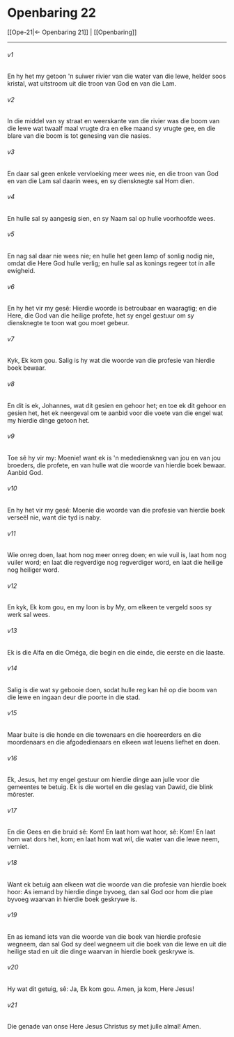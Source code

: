 # Openbaring 22

[[Ope-21|← Openbaring 21]] | [[Openbaring]]
***

###### v1
En hy het my getoon 'n suiwer rivier van die water van die lewe, helder soos kristal, wat uitstroom uit die troon van God en van die Lam. 
###### v2
In die middel van sy straat en weerskante van die rivier was die boom van die lewe wat twaalf maal vrugte dra en elke maand sy vrugte gee, en die blare van die boom is tot genesing van die nasies. 
###### v3
En daar sal geen enkele vervloeking meer wees nie, en die troon van God en van die Lam sal daarin wees, en sy diensknegte sal Hom dien. 
###### v4
En hulle sal sy aangesig sien, en sy Naam sal op hulle voorhoofde wees. 
###### v5
En nag sal daar nie wees nie; en hulle het geen lamp of sonlig nodig nie, omdat die Here God hulle verlig; en hulle sal as konings regeer tot in alle ewigheid. 
###### v6
En hy het vir my gesê: Hierdie woorde is betroubaar en waaragtig; en die Here, die God van die heilige profete, het sy engel gestuur om sy diensknegte te toon wat gou moet gebeur. 
###### v7
Kyk, Ek kom gou. Salig is hy wat die woorde van die profesie van hierdie boek bewaar. 
###### v8
En dit is ek, Johannes, wat dit gesien en gehoor het; en toe ek dit gehoor en gesien het, het ek neergeval om te aanbid voor die voete van die engel wat my hierdie dinge getoon het. 
###### v9
Toe sê hy vir my: Moenie! want ek is 'n mededienskneg van jou en van jou broeders, die profete, en van hulle wat die woorde van hierdie boek bewaar. Aanbid God. 
###### v10
En hy het vir my gesê: Moenie die woorde van die profesie van hierdie boek verseël nie, want die tyd is naby. 
###### v11
Wie onreg doen, laat hom nog meer onreg doen; en wie vuil is, laat hom nog vuiler word; en laat die regverdige nog regverdiger word, en laat die heilige nog heiliger word. 
###### v12
En kyk, Ek kom gou, en my loon is by My, om elkeen te vergeld soos sy werk sal wees. 
###### v13
Ek is die Alfa en die Oméga, die begin en die einde, die eerste en die laaste. 
###### v14
Salig is die wat sy gebooie doen, sodat hulle reg kan hê op die boom van die lewe en ingaan deur die poorte in die stad. 
###### v15
Maar buite is die honde en die towenaars en die hoereerders en die moordenaars en die afgodedienaars en elkeen wat leuens liefhet en doen. 
###### v16
Ek, Jesus, het my engel gestuur om hierdie dinge aan julle voor die gemeentes te betuig. Ek is die wortel en die geslag van Dawid, die blink môrester. 
###### v17
En die Gees en die bruid sê: Kom! En laat hom wat hoor, sê: Kom! En laat hom wat dors het, kom; en laat hom wat wil, die water van die lewe neem, verniet. 
###### v18
Want ek betuig aan elkeen wat die woorde van die profesie van hierdie boek hoor: As iemand by hierdie dinge byvoeg, dan sal God oor hom die plae byvoeg waarvan in hierdie boek geskrywe is. 
###### v19
En as iemand iets van die woorde van die boek van hierdie profesie wegneem, dan sal God sy deel wegneem uit die boek van die lewe en uit die heilige stad en uit die dinge waarvan in hierdie boek geskrywe is. 
###### v20
Hy wat dit getuig, sê: Ja, Ek kom gou. Amen, ja kom, Here Jesus! 
###### v21
Die genade van onse Here Jesus Christus sy met julle almal! Amen.  
